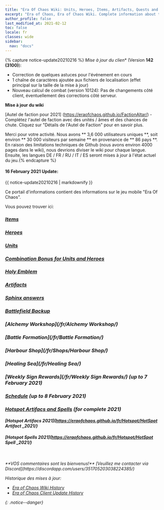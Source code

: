 ```yaml
---
title: "Era Of Chaos Wiki: Units, Heroes, Items, Artifacts, Quests and more"
excerpt: "Era of Chaos, Era of Chaos Wiki. Complete information about the Era Of Chaos: Units, Heroes, Items, Artifacts, Quests and more. Be strongest player with us. Information about future updates and events."
author_profile: false
last_modified_at: 2021-02-12
toc: false
locale: fr
classes: wide
sidebar:
  nav: "docs"
---
```


{% capture notice-update20210216 %}
*Mise à jour du clien** (Version **142 (3100)**):

* Correction de quelques astuces pour l'événement en cours
* 1 chaîne de caractères ajoutée aux fichiers de localisation (effet principal sur la taille de la mise à jour)
* Nouveau calcul de combat (version 10124): Pas de changements côté client, éventuellement des corrections côté serveur.

**Mise à jour du wiki**

[Autel de faction pour 2021] (https://eraofchaos.github.io/FactionAltar/) - Complétez l'autel de faction avec des unités / âmes et des chances de chute. Cliquez sur "Détails de l'Autel de Faction" pour en savoir plus.

Merci pour votre activité. Nous avons ** 3,6 000 utilisateurs uniques **, soit environ ** 30 000 visiteurs par semaine ** en provenance de ** 86 pays **.
En raison des limitations techniques de Github (nous avons environ 4000 pages dans le wiki), nous devrions diviser le wiki pour chaque langue. Ensuite, les langues DE / FR / RU / IT / ES seront mises à jour à l'état actuel du jeu.{% endcapture %}

<div class="notice--danger">
  <h4 class="no_toc">16 February 2021 Update:</h4>
  {{ notice-update20210216 | markdownify }}
</div>

Ce portail d'informations contient des informations sur le jeu mobile "Era Of Chaos".

Vous pouvez trouver ici:
### <i class="fas fa-gavel"/> [Items](/fr/Items/)
### <i class="fas fa-chess-king"/>  [Heroes](/fr/heroes/) 
### <i class="fab fa-optin-monster"/>  [Units](/fr/units/)
### <i class="fas fa-fist-raised"/> [Combination Bonus for Units and Heroes](https://eraofchaos.github.io/fr/combination/)
### <i class="fas fa-atom"/>  [Holy Emblem](/fr/Emblem/)
### <i class="fas fa-hand-sparkles"/>  [Artifacts](/fr/artifacts/)

### <i class="fas fa-question-circle"/>  [Sphinx answers](/fr/sphinx/)

### <i class="fas fa-hat-cowboy-side"/>  [Battlefield Backup](https://eraofchaos.github.io/fr/Backup/)
### <i class="fas fa-place-of-worship"/>  [Alchemy Workshop](/fr/Alchemy Workshop/)
### <i class="fab fa-battle-net"/> [Battle Formation](/fr/Battle Formation/)
### <i class="fas fa-store-alt"/>  [Harbour Shop](/fr/Shops/Harbour Shop/)
### <i class="fas fa-water"/>  [Healing Sea](/fr/Healing Sea/)

### <i class="fas fa-business-time"/>  [Weekly Sign Rewards](/fr/Weekly Sign Rewards/) (up to 7 February 2021)
### <i class="fas fa-calendar-alt"/>  [Schedule](/fr/Schedule/) (up to 8 February 2021)
### <i class="fas fa-calendar-day"/> [Hotspot Artifacs and Spells](https://eraofchaos.github.io/fr/Hotspot/) (for complete 2021)
#### <i class="fas fa-calendar-day"/> [Hotspot Artifacs 2021](https://eraofchaos.github.io/fr/Hotspot/HotSpot Artifact _2021/)
#### <i class="fas fa-calendar-day"/> [Hotspot Spells 2021](https://eraofchaos.github.io/fr/Hotspot/HotSpot Spell _2021/)

<br/>
<br/>
**VOS commentaires sont les bienvenus!**
[Veuillez me contacter via Discord](https://discordapp.com/users/351705203038224385/)




Historique des mises à jour:

* [Era of Chaos Wiki History](/Era_Of_Chaos_Wiki_History.html)  
* [Era of Chaos Client Update History](/Era_Of_Chaos_Client_Update_History.html)

{: .notice--danger}

